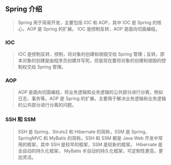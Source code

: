 ## Spring 介绍

> Spring 用于简易开发，主要包括 IOC 和 AOP，其中 IOC 是 Spring 的核心，AOP 是 Spring 的扩展。
> IOC 是控制反转，AOP 是面向切面编程。

### IOC

> IOC 是控制反转，控制，将对象的创建和销毁交给 Spring 管理；反转，原本对象的创建是由程序员创建并写死，但是现在要将对象的创建和销毁的控制权交给 Spring 管理。

### AOP

> AOP 是面向切面编程，将业务逻辑和业务逻辑的公共部分进行分离，例如日志、事务等。AOP 是 Spring 的扩展，主要用于解决业务逻辑和业务逻辑的公共部分进行分离的问题。

### SSH 和 SSM

> SSH 是 Spring、Struts2 和 Hibernate 的简称，SSM 是 Spring、SpringMVC 和 MyBatis 的简称。SSH 和 SSM 都是 Java Web 开发中常用的框架，其中 SSH 是较早的框架，SSM 是较新的框架。 Hibernate 是全自动的持久化框架， MyBatis 半自动的持久化框架，可定制性更高，更加灵活。

